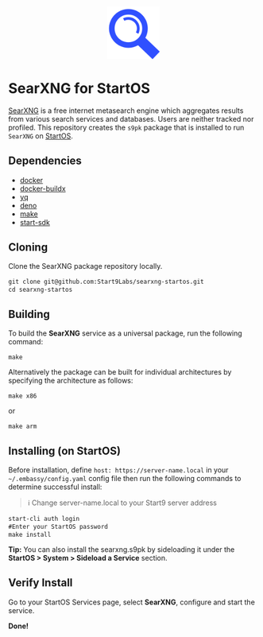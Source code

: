 <p align="center">
  <img src="icon.png" alt="Project Logo" width="21%">
</p>

# SearXNG for StartOS

[SearXNG](https://github.com/searxng/searxng) is a free internet metasearch engine which aggregates results from various search services and databases. Users are neither tracked nor profiled.
This repository creates the `s9pk` package that is installed to run `SearXNG` on [StartOS](https://github.com/Start9Labs/start-os/).

## Dependencies

- [docker](https://docs.docker.com/get-docker)
- [docker-buildx](https://docs.docker.com/buildx/working-with-buildx/)
- [yq](https://mikefarah.gitbook.io/yq)
- [deno](https://deno.land/)
- [make](https://www.gnu.org/software/make/)
- [start-sdk](https://github.com/Start9Labs/start-os/tree/sdk/backend)

## Cloning

Clone the SearXNG package repository locally.

```
git clone git@github.com:Start9Labs/searxng-startos.git
cd searxng-startos
```

## Building

To build the **SearXNG** service as a universal package, run the following command:

```
make
```

Alternatively the package can be built for individual architectures by specifying the architecture as follows:

```
make x86
```

or

```
make arm
```

## Installing (on StartOS)

Before installation, define `host: https://server-name.local` in your `~/.embassy/config.yaml` config file then run the following commands to determine successful install:

> :information_source: Change server-name.local to your Start9 server address

```
start-cli auth login
#Enter your StartOS password
make install
```

**Tip:** You can also install the searxng.s9pk by sideloading it under the **StartOS > System > Sideload a Service** section.

## Verify Install

Go to your StartOS Services page, select **SearXNG**, configure and start the service.

**Done!**
